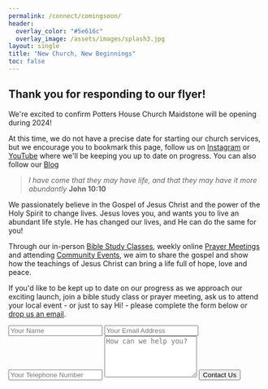 ```yaml
---
permalink: /connect/comingsoon/
header:
  overlay_color: "#5e616c"
  overlay_image: /assets/images/splash3.jpg
layout: single
title: "New Church, New Beginnings"
toc: false
---
```


## Thank you for responding to our flyer!

We're excited to confirm Potters House Church Maidstone will be opening during 2024!

At this time, we do not have a precise date for starting our church services, but we encourage you to bookmark this page, follow us on [Instagram](https://instagram.com/phcmaidstone) or [YouTube](https://youtube.com/@phcmaidstone) where we'll be keeping you up to date on progress.  You can also follow our [Blog](/blog/)

> *I have come that they may have life, and that they may have it more abundantly*
> **John 10:10**

We passionately believe in the Gospel of Jesus Christ and the power of the Holy Spirit to change lives. Jesus loves you, and wants you to live an abundant life style. He has changed our lives, and He can do the same for you!

Through our in-person [Bible Study Classes](/bible-study/), weekly online [Prayer Meetings](/events/) and attending [Community Events](/events/), we aim to share the gospel and show how the teachings of Jesus Christ can bring a life full of hope, love and peace.

If you'd like to be kept up to date on our progress as we approach our exciting launch, join a bible study class or prayer meeting, ask us to attend your local event - or just to say Hi! - please complete the form below or [drop us an email](mailto:hello@phcmaidstone.co.uk).

<form action="https://formsubmit.co/d0b913960039794263b90db897969cf3" method="POST">
  <input type="text" name="name" placeholder="Your Name" required />
  <input type="email" name="email" placeholder="Your Email Address" required />
  <input type="phone" name="phone" placeholder="Your Telephone Number" optional />
  <textarea placeholder="How can we help you?" name="message" rows="5"></textarea>
  <button type="submit" class="btn btn--primary">Contact Us</button>
</form>
